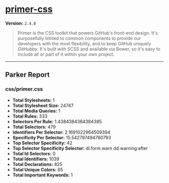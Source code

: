 # [primer-css]( http://primercss.io )

**Version:** `2.4.0`

> Primer is the CSS toolkit that powers GitHub's front-end design. It's purposefully limited to common components to provide our developers with the most flexibility, and to keep GitHub uniquely *GitHubby*. It's built with SCSS and available via Bower, so it's easy to include all or part of it within your own project.

* * *

## Parker Report

### css/primer.css

- **Total Stylesheets:** 1
- **Total Stylesheet Size:** 24747
- **Total Media Queries:** 1
- **Total Rules:** 333
- **Selectors Per Rule:** 1.4384384384384385
- **Total Selectors:** 479
- **Identifiers Per Selector:** 2.1691022964509394
- **Specificity Per Selector:** 15.542797494780793
- **Top Selector Specificity:** 42
- **Top Selector Specificity Selector:** dl.form.warn dd.warning:after
- **Total Id Selectors:** 0
- **Total Identifiers:** 1039
- **Total Declarations:** 825
- **Total Unique Colors:** 65
- **Total Important Keywords:** 1
